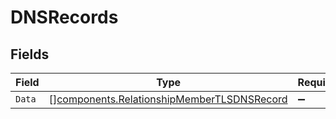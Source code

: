 # DNSRecords


## Fields

| Field                                                                                                | Type                                                                                                 | Required                                                                                             | Description                                                                                          |
| ---------------------------------------------------------------------------------------------------- | ---------------------------------------------------------------------------------------------------- | ---------------------------------------------------------------------------------------------------- | ---------------------------------------------------------------------------------------------------- |
| `Data`                                                                                               | [][components.RelationshipMemberTLSDNSRecord](../../models/shared/relationshipmembertlsdnsrecord.md) | :heavy_minus_sign:                                                                                   | N/A                                                                                                  |